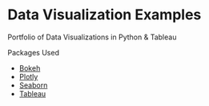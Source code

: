 # Data Visualization Examples
Portfolio of Data Visualizations in Python & Tableau

Packages Used
* [Bokeh](Bokeh/)
* [Plotly](Plotly/)
* [Seaborn](Seaborn/)
* [Tableau](Tableau/)